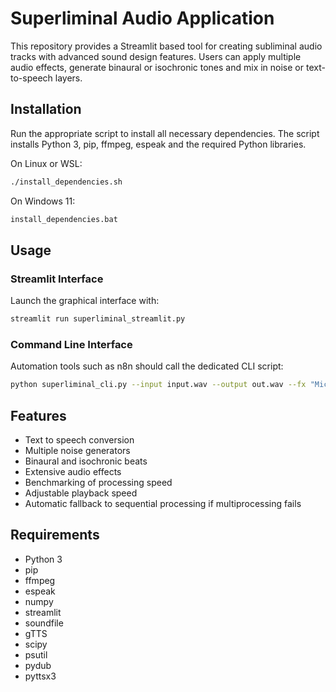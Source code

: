 
# Superliminal Audio Application

This repository provides a Streamlit based tool for creating subliminal audio tracks with advanced sound design features.  Users can apply multiple audio effects, generate binaural or isochronic tones and mix in noise or text-to-speech layers.

## Installation

Run the appropriate script to install all necessary dependencies.  The script installs Python 3, pip, ffmpeg, espeak and the required Python libraries.

On Linux or WSL:

```bash
./install_dependencies.sh
```

On Windows 11:

```bat
install_dependencies.bat
```

## Usage

### Streamlit Interface

Launch the graphical interface with:

```bash
streamlit run superliminal_streamlit.py
```

### Command Line Interface

Automation tools such as n8n should call the dedicated CLI script:

```bash
python superliminal_cli.py --input input.wav --output out.wav --fx "Micro Delay,Phase Flips" --speed 1.2
```

## Features

- Text to speech conversion
- Multiple noise generators
- Binaural and isochronic beats
- Extensive audio effects
- Benchmarking of processing speed
- Adjustable playback speed
- Automatic fallback to sequential processing if multiprocessing fails

## Requirements

- Python 3
- pip
- ffmpeg
- espeak
- numpy
- streamlit
- soundfile
- gTTS
- scipy
- psutil
- pydub
- pyttsx3
